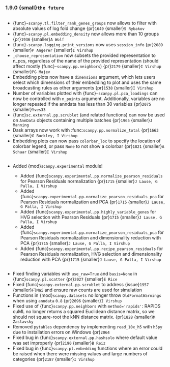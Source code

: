 ### 1.9.0 {small}`the future`

```{rubric} Features
```

- {func}`~scanpy.tl.filter_rank_genes_groups` now allows to filter with absolute values of log fold change {pr}`1649` {smaller}`S Rybakov`
- {func}`~scanpy.pl.embedding_density` now allows more than 10 groups {pr}`1936` {smaller}`A Wolf`
- {func}`~scanpy.logging.print_versions` now uses `session_info` {pr}`2089` {smaller}`P Angerer` {smaller}`I Virshup`
- `_choose_representation` now subsets the provided representation to n_pcs, regardless of the name of the provided representation (should affect mostly {func}`~scanpy.pp.neighbors`)  {pr}`2179`  {smaller}`I Virshup` {smaller}`PG Majev`
- Embedding plots now have a `dimensions` argument, which lets users select which dimensions of their embedding to plot and uses the same broadcasting rules as other arguments {pr}`1538` {smaller}`I Virshup`
- Number of variables plotted with {func}`~scanpy.pl.pca_loadings` can now be controlled with `n_points` argument. Additionally, variables are no longer repeated if the anndata has less than 30 variables {pr}`2075` {smaller}`Yves33`
- {func}`sc.external.pp.scrublet` (and related functions) can now be used on `AnnData` objects containing multiple batches {pr}`1965` {smaller}`J Manning`
- Dask arrays now work with :func:`scanpy.pp.normalize_total` {pr}`1663` {smaller}`G Buckley, I Virshup`
- Embedding plots can now pass `colorbar_loc` to specify the location of colorbar legend, or pass `None` to not show a colorbar {pr}`1821` {smaller}`A Schaar` {smaller}`I Virshup`


```{rubric} Experimental module
```

- Added {mod}`scanpy.experimental` module!

  - Added {func}`scanpy.experimental.pp.normalize_pearson_residuals` for Pearson Residuals normalization {pr}`1715` {smaller}`J Lause, G Palla, I Virshup`
  - Added {func}`scanpy.experimental.pp.normalize_pearson_residuals_pca` for Pearson Residuals normalization and PCA {pr}`1715` {smaller}`J Lause, G Palla, I Virshup`
  - Added {func}`scanpy.experimental.pp.highly_variable_genes` for HVG selection with Pearson Residuals {pr}`1715` {smaller}`J Lause, G Palla, I Virshup`
  - Added {func}`scanpy.experimental.pp.normalize_pearson_residuals_pca` for Pearson Residuals normalization and dimensionality reduction with PCA {pr}`1715` {smaller}`J Lause, G Palla, I Virshup`
  - Added {func}`scanpy.experimental.pp.recipe_pearson_residuals` for Pearson Residuals normalization, HVG selection and dimensionality reduction with PCA  {pr}`1715` {smaller}`J Lause, G Palla, I Virshup`

```{rubric} Bug fixes
```

- Fixed finding variables with `use_raw=True` and `basis=None` in {func}`scanpy.pl.scatter` {pr}`2027` {smaller}`E Rice`
- Fixed {func}`scanpy.external.pp.scrublet` to address {issue}`1957` {smaller}`FlMai` and ensure raw counts are used for simulation
- Functions in {mod}`scanpy.datasets` no longer throw `OldFormatWarnings` when using `anndata` `0.8` {pr}`2096` {smaller}`I Virshup`
- Fixed use of {func}`scanpy.pp.neighbors` with `method='rapids'`: RAPIDS cuML no longer returns a squared Euclidean distance matrix, so we should not square-root the kNN distance matrix. {pr}`1828` {smaller}`M Zaslavsky`
- Removed `pytables` dependency by implementing `read_10x_h5` with `h5py` due to installation errors on Windows {pr}`2064`
- Fixed bug in {func}`scanpy.external.pp.hashsolo` where default value was set improperly {pr}`2190` {smaller}`B Reiz`
- Fixed bug in {func}`scanpy.pl.embedding` functions where an error could be raised when there were missing values and large numbers of categories {pr}`2187` {smaller}`I Virshup`
